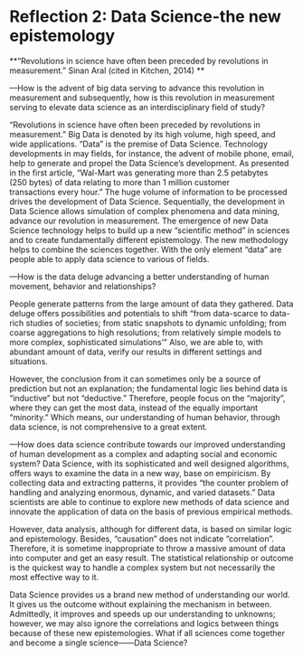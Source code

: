 # Reflection 2: Data Science-the new epistemology

**“Revolutions in science have often been preceded by revolutions in measurement.”
Sinan Aral (cited in Kitchen, 2014) 
**

—How is the advent of big data serving to advance this revolution in measurement and subsequently, how is this revolution in measurement serving to elevate data science as an interdisciplinary field of study? 

“Revolutions in science have often been preceded by revolutions in measurement.” Big Data is denoted by its high volume, high speed, and wide applications. “Data” is the premise of Data Science. Technology developments in may fields, for instance, the advent of mobile phone, email, help to generate and propel the Data Science’s development. As presented in the first article, “Wal-Mart was generating more than 2.5 petabytes (250 bytes) of data relating to more than 1 million customer transactions every hour.” The huge volume of information to be processed drives the development of Data Science. Sequentially, the development in Data Science allows simulation of complex phenomena and data mining, advance our revolution in measurement. The emergence of new Data Science technology helps to build up a new “scientific method” in sciences and to create fundamentally different epistemology. The new methodology helps to combine the sciences together. With the only element “data” are people able to apply data science to various of fields. 

—How is the data deluge advancing a better understanding of human movement, behavior and relationships? 

People generate patterns from the large amount of data they gathered. Data deluge offers possibilities and potentials to shift “from data-scarce to data-rich studies of societies; from static snapshots to dynamic unfolding; from coarse aggregations to high resolutions; from relatively simple models to more complex, sophisticated simulations’” Also, we are able to, with abundant amount of data, verify our results in different settings and situations.

However, the conclusion from it can sometimes only be a source of prediction but not an explanation; the fundamental logic lies behind data is “inductive” but not “deductive.” Therefore, people focus on the “majority”, where they can get the most data, instead of the equally important “minority.” Which means, our understanding of human behavior, through data science, is not comprehensive to a great extent.

—How does data science contribute towards our improved understanding of human development as a complex and adapting social and economic system?
Data Science, with its sophisticated and well designed algorithms, offers ways to examine the data in a new way, base on empiricism. By collecting data and extracting patterns, it provides “the counter problem of handling and analyzing enormous, dynamic, and varied datasets.” Data scientists are able to continue to explore new methods of data science and innovate the application of data on the basis of previous empirical methods.

However, data analysis, although for different data, is based on similar logic and epistemology. Besides, “causation” does not indicate “correlation”. Therefore, it is sometime inappropriate to throw a massive amount of data into computer and get an easy result. The statistical relationship or outcome is the quickest way to handle a complex system but not necessarily the most effective way to it.

Data Science provides us a brand new method of understanding our world. It gives us the outcome without explaining the mechanism in between. Admittedly, it improves and speeds up our understanding to unknowns; however, we may also ignore the correlations and logics between things because of these new epistemologies. What if all sciences come together and become a single science——Data Science?


